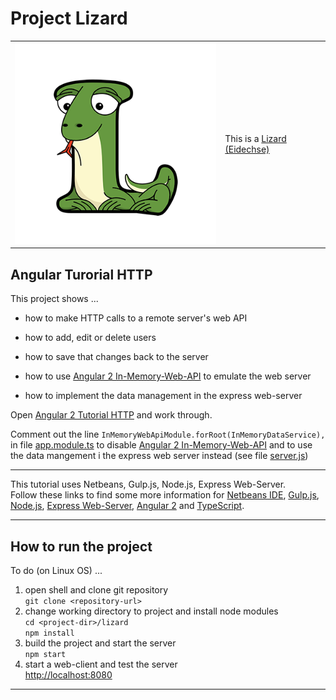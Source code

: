 # Project Lizard

|  |  |
| --- | ---------- |
| ![Project Logo][1] | This is a [Lizard (Eidechse)][2] |
 
## Angular Turorial HTTP

This project shows ...

* how to make HTTP calls to a remote server's web API
* how to add, edit or delete users
* how to save that changes back to the server
* how to use [Angular 2 In-Memory-Web-API][3] to emulate the web server
* how to implement the data management in the express web-server

   [1]: images/lizard.png
   [2]: https://a-z-animals.com/animals/lizard/
   [3]: https://www.npmjs.com/package/angular2-in-memory-web-api
   [4]: https://angular.io/docs/ts/latest/tutorial/toh-pt6.html
   [5]: src/ng2/app/app.module.ts#L22
   [6]: src/server.js

Open [Angular 2 Tutorial HTTP][4] and work through.

Comment out the line  `InMemoryWebApiModule.forRoot(InMemoryDataService),` 
in file [app.module.ts][5] to disable [Angular 2 In-Memory-Web-API][3] and
to use the data mangement i the express web server instead (see file [server.js][6])

--------------------------------------------------------------

This tutorial uses Netbeans, Gulp.js, Node.js, Express Web-Server.  
Follow these links to find some more information for
[Netbeans IDE](http://netbeans.org/), 
[Gulp.js](https://www.npmjs.com/package/gulp),
[Node.js](https://nodejs.org/en/), 
[Express Web-Server](https://www.npmjs.com/package/express), 
[Angular 2](https://angular.io/docs/) and 
[TypeScript](https://www.typescriptlang.org/).

--------------------------------------------------------------

## How to run the project 

To do (on Linux OS) ...

1. open shell and clone git repository  
  `git clone <repository-url>`
2. change working directory to project and install node modules  
  `cd <project-dir>/lizard`  
  `npm install`
3. build the project and start the server  
  `npm start`
4. start a web-client and test the server  
  [http://localhost:8080](http://localhost:8080)

-------------------------------------------------------------
